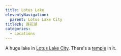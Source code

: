 ```yaml
---
title: Lotus Lake
eleventyNavigation:
  parent: Lotus Lake City
titlezh: 莲花湖
categories:
  - Locations
---
```


A huge lake in [Lotus Lake City](/world/fanton/lotus-lake-city/). There's a [temple](/world/fanton/lotus-lake-temple/) in it.
